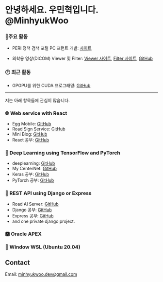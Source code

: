 # 안녕하세요. 우민혁입니다. @MinhyukWoo

### 🚩주요 활동

- PERI 정책 검색 포털 PC 프런트 개발: [사이트](https://perikorea.org/ords/r/pr/portal/home)

- 의학용 영상(DICOM) Viewer 및 Filter: [Viewer 사이트](https://minhyukwoo.github.io/dicom-viewer/viewer), [Filter 사이트](https://minhyukwoo.github.io/dicom-viewer/filter), [GitHub](https://github.com/MinhyukWoo/dicom-viewer)

### 🕐 최근 활동

- GPGPU를 위한 CUDA 프로그래밍: [GitHub](https://github.com/MinhyukWoo/CudaProgramming)

---

저는 아래 항목들에 관심이 많습니다.

### 🌐 Web service with React

- Egg Mobile: [GitHub](https://github.com/MinhyukWoo/egg_mobile)
- Road Sign Service: [GitHub](https://github.com/MinhyukWoo/road_sign_service)
- Mini Blog: [GitHub](https://github.com/MinhyukWoo/mini_blog)
- React 공부: [GitHub](https://github.com/MinhyukWoo/react_lecture)

### 🌱 Deep Learning using TensorFlow and PyTorch

- deeplearning: [GitHub](https://github.com/MinhyukWoo/deeplearning)
- My CenterNet: [GitHub](https://github.com/MinhyukWoo/mycenternet)
- Keras 공부: [GitHub](https://github.com/MinhyukWoo/keras_lecture)
- PyTorch 공부: [GitHub](https://github.com/MinhyukWoo/pytorch_lecture)

### 👜 REST API using Django or Express

- Road AI Server: [GitHub](https://github.com/MinhyukWoo/road_ai_server)
- Django 공부: [GitHub](https://github.com/MinhyukWoo/restapi_practice)
- Express 공부: [GitHub](https://github.com/MinhyukWoo/express_lecture)
- and one private django project.

### 🅰️ Oracle APEX

### 🐧 Window WSL (Ubuntu 20.04)

## Contact

Email: minhyukwoo.dev@gmail.com
